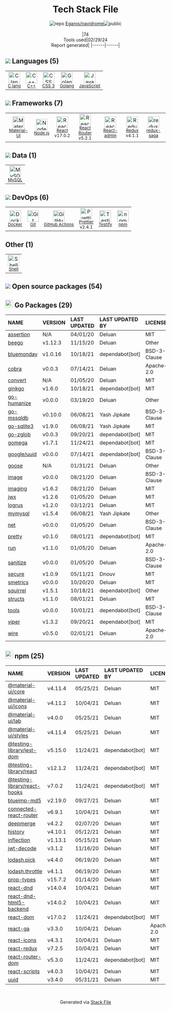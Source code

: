 <!--
&lt;--- Readme.md Snippet without images Start ---&gt;
## Tech Stack
Egaros/navidrome is built on the following main stack:

- [C lang](http://en.wikipedia.org/wiki/C_(programming_language)) – Languages
- [C++](http://www.cplusplus.com/) – Languages
- [Golang](http://golang.org/) – Languages
- [JavaScript](https://developer.mozilla.org/en-US/docs/Web/JavaScript) – Languages
- [Material-UI](https://github.com/mui/material-ui) – Front-End Frameworks
- [Node.js](http://nodejs.org/) – Frameworks (Full Stack)
- [React](https://reactjs.org/) – Javascript UI Libraries
- [React Router](https://github.com/rackt/react-router) – JavaScript Framework Components
- [React-admin](https://marmelab.com/react-admin/) – Javascript UI Libraries
- [Redux](https://redux.js.org/) – State Management Library
- [redux-saga](https://redux-saga.github.io) – State Management Library
- [MySQL](http://www.mysql.com) – Databases
- [Docker](https://www.docker.com/) – Virtual Machine Platforms & Containers
- [GitHub Actions](https://github.com/features/actions) – Continuous Integration
- [Prettier](https://prettier.io/) – Code Review
- [Testify](https://github.com/stretchr/testify) – Go Testing
- [Shell](https://en.wikipedia.org/wiki/Shell_script) – Shells

Full tech stack [here](/techstack.md)

&lt;--- Readme.md Snippet without images End ---&gt;

&lt;--- Readme.md Snippet with images Start ---&gt;
## Tech Stack
Egaros/navidrome is built on the following main stack:

- <img width='25' height='25' src='https://img.stackshare.io/no-img-open-source.png' alt='C lang'/> [C lang](http://en.wikipedia.org/wiki/C_(programming_language)) – Languages
- <img width='25' height='25' src='https://img.stackshare.io/service/1049/cplusplus.png' alt='C++'/> [C++](http://www.cplusplus.com/) – Languages
- <img width='25' height='25' src='https://img.stackshare.io/service/1005/O6AczwfV_400x400.png' alt='Golang'/> [Golang](http://golang.org/) – Languages
- <img width='25' height='25' src='https://img.stackshare.io/service/1209/javascript.jpeg' alt='JavaScript'/> [JavaScript](https://developer.mozilla.org/en-US/docs/Web/JavaScript) – Languages
- <img width='25' height='25' src='https://img.stackshare.io/service/1904/default_44d81cb9fadbc3688b7e91a6d5217d0ea5358b57.png' alt='Material-UI'/> [Material-UI](https://github.com/mui/material-ui) – Front-End Frameworks
- <img width='25' height='25' src='https://img.stackshare.io/service/1011/n1JRsFeB_400x400.png' alt='Node.js'/> [Node.js](http://nodejs.org/) – Frameworks (Full Stack)
- <img width='25' height='25' src='https://img.stackshare.io/service/1020/OYIaJ1KK.png' alt='React'/> [React](https://reactjs.org/) – Javascript UI Libraries
- <img width='25' height='25' src='https://img.stackshare.io/service/3350/8261421.png' alt='React Router'/> [React Router](https://github.com/rackt/react-router) – JavaScript Framework Components
- <img width='25' height='25' src='https://img.stackshare.io/service/10529/default_ee01ccfd3a243fe511b348ef430837ef9e9a2ad5.png' alt='React-admin'/> [React-admin](https://marmelab.com/react-admin/) – Javascript UI Libraries
- <img width='25' height='25' src='https://img.stackshare.io/service/4074/13142323.png' alt='Redux'/> [Redux](https://redux.js.org/) – State Management Library
- <img width='25' height='25' src='https://img.stackshare.io/no-img-open-source.png' alt='redux-saga'/> [redux-saga](https://redux-saga.github.io) – State Management Library
- <img width='25' height='25' src='https://img.stackshare.io/service/1025/logo-mysql-170x170.png' alt='MySQL'/> [MySQL](http://www.mysql.com) – Databases
- <img width='25' height='25' src='https://img.stackshare.io/service/586/n4u37v9t_400x400.png' alt='Docker'/> [Docker](https://www.docker.com/) – Virtual Machine Platforms & Containers
- <img width='25' height='25' src='https://img.stackshare.io/service/11563/actions.png' alt='GitHub Actions'/> [GitHub Actions](https://github.com/features/actions) – Continuous Integration
- <img width='25' height='25' src='https://img.stackshare.io/service/7035/default_66f265943abed56bcdbfca1c866a4261b1fbb063.jpg' alt='Prettier'/> [Prettier](https://prettier.io/) – Code Review
- <img width='25' height='25' src='https://img.stackshare.io/service/8695/stretchr.png' alt='Testify'/> [Testify](https://github.com/stretchr/testify) – Go Testing
- <img width='25' height='25' src='https://img.stackshare.io/service/4631/default_c2062d40130562bdc836c13dbca02d318205a962.png' alt='Shell'/> [Shell](https://en.wikipedia.org/wiki/Shell_script) – Shells

Full tech stack [here](/techstack.md)

&lt;--- Readme.md Snippet with images End ---&gt;
-->
<div align="center">

# Tech Stack File
![](https://img.stackshare.io/repo.svg "repo") [Egaros/navidrome](https://github.com/Egaros/navidrome)![](https://img.stackshare.io/public_badge.svg "public")
<br/><br/>
|74<br/>Tools used|02/29/24 <br/>Report generated|
|------|------|
</div>

## <img src='https://img.stackshare.io/languages.svg'/> Languages (5)
<table><tr>
  <td align='center'>
  <img width='36' height='36' src='https://img.stackshare.io/no-img-open-source.png' alt='C lang'>
  <br>
  <sub><a href="http://en.wikipedia.org/wiki/C_(programming_language)">C lang</a></sub>
  <br>
  <sub></sub>
</td>

<td align='center'>
  <img width='36' height='36' src='https://img.stackshare.io/service/1049/cplusplus.png' alt='C++'>
  <br>
  <sub><a href="http://www.cplusplus.com/">C++</a></sub>
  <br>
  <sub></sub>
</td>

<td align='center'>
  <img width='36' height='36' src='https://img.stackshare.io/service/6727/css.png' alt='CSS 3'>
  <br>
  <sub><a href="https://developer.mozilla.org/en-US/docs/Web/CSS/CSS3">CSS 3</a></sub>
  <br>
  <sub></sub>
</td>

<td align='center'>
  <img width='36' height='36' src='https://img.stackshare.io/service/1005/O6AczwfV_400x400.png' alt='Golang'>
  <br>
  <sub><a href="http://golang.org/">Golang</a></sub>
  <br>
  <sub></sub>
</td>

<td align='center'>
  <img width='36' height='36' src='https://img.stackshare.io/service/1209/javascript.jpeg' alt='JavaScript'>
  <br>
  <sub><a href="https://developer.mozilla.org/en-US/docs/Web/JavaScript">JavaScript</a></sub>
  <br>
  <sub></sub>
</td>

</tr>
</table>

## <img src='https://img.stackshare.io/frameworks.svg'/> Frameworks (7)
<table><tr>
  <td align='center'>
  <img width='36' height='36' src='https://img.stackshare.io/service/1904/default_44d81cb9fadbc3688b7e91a6d5217d0ea5358b57.png' alt='Material-UI'>
  <br>
  <sub><a href="https://github.com/mui/material-ui">Material-UI</a></sub>
  <br>
  <sub></sub>
</td>

<td align='center'>
  <img width='36' height='36' src='https://img.stackshare.io/service/1011/n1JRsFeB_400x400.png' alt='Node.js'>
  <br>
  <sub><a href="http://nodejs.org/">Node.js</a></sub>
  <br>
  <sub></sub>
</td>

<td align='center'>
  <img width='36' height='36' src='https://img.stackshare.io/service/1020/OYIaJ1KK.png' alt='React'>
  <br>
  <sub><a href="https://reactjs.org/">React</a></sub>
  <br>
  <sub>v17.0.2</sub>
</td>

<td align='center'>
  <img width='36' height='36' src='https://img.stackshare.io/service/3350/8261421.png' alt='React Router'>
  <br>
  <sub><a href="https://github.com/rackt/react-router">React Router</a></sub>
  <br>
  <sub>v5.2.1</sub>
</td>

<td align='center'>
  <img width='36' height='36' src='https://img.stackshare.io/service/10529/default_ee01ccfd3a243fe511b348ef430837ef9e9a2ad5.png' alt='React-admin'>
  <br>
  <sub><a href="https://marmelab.com/react-admin/">React-admin</a></sub>
  <br>
  <sub></sub>
</td>

<td align='center'>
  <img width='36' height='36' src='https://img.stackshare.io/service/4074/13142323.png' alt='Redux'>
  <br>
  <sub><a href="https://redux.js.org/">Redux</a></sub>
  <br>
  <sub>v4.1.1</sub>
</td>

<td align='center'>
  <img width='36' height='36' src='https://img.stackshare.io/no-img-open-source.png' alt='redux-saga'>
  <br>
  <sub><a href="https://redux-saga.github.io">redux-saga</a></sub>
  <br>
  <sub></sub>
</td>

</tr>
</table>

## <img src='https://img.stackshare.io/databases.svg'/> Data (1)
<table><tr>
  <td align='center'>
  <img width='36' height='36' src='https://img.stackshare.io/service/1025/logo-mysql-170x170.png' alt='MySQL'>
  <br>
  <sub><a href="http://www.mysql.com">MySQL</a></sub>
  <br>
  <sub></sub>
</td>

</tr>
</table>

## <img src='https://img.stackshare.io/devops.svg'/> DevOps (6)
<table><tr>
  <td align='center'>
  <img width='36' height='36' src='https://img.stackshare.io/service/586/n4u37v9t_400x400.png' alt='Docker'>
  <br>
  <sub><a href="https://www.docker.com/">Docker</a></sub>
  <br>
  <sub></sub>
</td>

<td align='center'>
  <img width='36' height='36' src='https://img.stackshare.io/service/1046/git.png' alt='Git'>
  <br>
  <sub><a href="http://git-scm.com/">Git</a></sub>
  <br>
  <sub></sub>
</td>

<td align='center'>
  <img width='36' height='36' src='https://img.stackshare.io/service/11563/actions.png' alt='GitHub Actions'>
  <br>
  <sub><a href="https://github.com/features/actions">GitHub Actions</a></sub>
  <br>
  <sub></sub>
</td>

<td align='center'>
  <img width='36' height='36' src='https://img.stackshare.io/service/7035/default_66f265943abed56bcdbfca1c866a4261b1fbb063.jpg' alt='Prettier'>
  <br>
  <sub><a href="https://prettier.io/">Prettier</a></sub>
  <br>
  <sub>v2.4.1</sub>
</td>

<td align='center'>
  <img width='36' height='36' src='https://img.stackshare.io/service/8695/stretchr.png' alt='Testify'>
  <br>
  <sub><a href="https://github.com/stretchr/testify">Testify</a></sub>
  <br>
  <sub></sub>
</td>

<td align='center'>
  <img width='36' height='36' src='https://img.stackshare.io/service/1120/lejvzrnlpb308aftn31u.png' alt='npm'>
  <br>
  <sub><a href="https://www.npmjs.com/">npm</a></sub>
  <br>
  <sub></sub>
</td>

</tr>
</table>

## Other (1)
<table><tr>
  <td align='center'>
  <img width='36' height='36' src='https://img.stackshare.io/service/4631/default_c2062d40130562bdc836c13dbca02d318205a962.png' alt='Shell'>
  <br>
  <sub><a href="https://en.wikipedia.org/wiki/Shell_script">Shell</a></sub>
  <br>
  <sub></sub>
</td>

</tr>
</table>


## <img src='https://img.stackshare.io/group.svg' /> Open source packages (54)</h2>

## <img width='24' height='24' src='https://img.stackshare.io/service/21112/default_1346bbda8fe03e4dce5601323a3ca47a10c1ae36.png'/> Go Packages (29)

|NAME|VERSION|LAST UPDATED|LAST UPDATED BY|LICENSE|VULNERABILITIES|
|:------|:------|:------|:------|:------|:------|
|[assertion](https://pkg.go.dev/github.com/onsi/gomega/internal/assertion)|N/A|04/01/20|Deluan |MIT|N/A|
|[beego](https://pkg.go.dev/github.com/astaxie/beego)|v1.12.3|11/15/20|Deluan |Other|N/A|
|[bluemonday](https://pkg.go.dev/github.com/microcosm-cc/bluemonday)|v1.0.16|10/18/21|dependabot[bot] |BSD-3-Clause|N/A|
|[cobra](https://pkg.go.dev/github.com/spf13/cobra)|v0.0.3|07/14/21|Deluan |Apache-2.0|N/A|
|[convert](https://pkg.go.dev/github.com/onsi/ginkgo/ginkgo/convert)|N/A|01/05/20|Deluan |MIT|N/A|
|[ginkgo](https://pkg.go.dev/github.com/onsi/ginkgo)|v1.6.0|10/18/21|dependabot[bot] |MIT|N/A|
|[go-humanize](https://pkg.go.dev/github.com/dustin/go-humanize)|v0.0.0|03/19/20|Deluan |Other|N/A|
|[go-mssqldb](https://pkg.go.dev/github.com/denisenkom/go-mssqldb)|v0.10.0|06/08/21|Yash Jipkate |BSD-3-Clause|N/A|
|[go-sqlite3](https://pkg.go.dev/github.com/mattn/go-sqlite3)|v1.9.0|06/08/21|Yash Jipkate |MIT|N/A|
|[go-zglob](https://pkg.go.dev/github.com/mattn/go-zglob)|v0.0.3|09/20/21|dependabot[bot] |MIT|N/A|
|[gomega](https://pkg.go.dev/github.com/onsi/gomega)|v1.7.1|11/24/21|dependabot[bot] |MIT|N/A|
|[google/uuid](https://pkg.go.dev/github.com/google/uuid)|v0.0.0|07/14/21|dependabot[bot] |BSD-3-Clause|N/A|
|[goose](https://pkg.go.dev/github.com/pressly/goose)|N/A|01/31/21|Deluan |Other|N/A|
|[image](https://pkg.go.dev/golang.org/x/image)|v0.0.0|08/21/20|Deluan |BSD-3-Clause|N/A|
|[imaging](https://pkg.go.dev/github.com/disintegration/imaging)|v1.6.2|08/21/20|Deluan |MIT|N/A|
|[jwx](https://pkg.go.dev/github.com/lestrrat-go/jwx)|v1.2.6|01/05/20|Deluan |MIT|N/A|
|[logrus](https://pkg.go.dev/github.com/sirupsen/logrus)|v1.2.0|03/12/21|Deluan |MIT|N/A|
|[mymysql](https://pkg.go.dev/github.com/ziutek/mymysql)|v1.5.4|06/08/21|Yash Jipkate |Other|N/A|
|[net](https://pkg.go.dev/golang.org/x/net)|v0.0.0|01/05/20|Deluan |BSD-3-Clause|N/A|
|[pretty](https://pkg.go.dev/github.com/kr/pretty)|v0.1.0|08/01/21|dependabot[bot] |MIT|N/A|
|[run](https://pkg.go.dev/github.com/oklog/run)|v1.1.0|01/05/20|Deluan |Apache-2.0|N/A|
|[sanitize](https://pkg.go.dev/github.com/kennygrant/sanitize)|v0.0.0|01/05/20|Deluan |BSD-3-Clause|N/A|
|[secure](https://pkg.go.dev/github.com/unrolled/secure)|v1.0.9|05/11/21|Dnouv |MIT|N/A|
|[smetrics](https://pkg.go.dev/github.com/xrash/smetrics)|v0.0.0|10/20/20|Deluan |MIT|N/A|
|[squirrel](https://pkg.go.dev/github.com/Masterminds/squirrel)|v1.5.1|10/18/21|dependabot[bot] |Other|N/A|
|[structs](https://pkg.go.dev/github.com/fatih/structs)|v1.1.0|08/01/21|Deluan |MIT|N/A|
|[tools](https://pkg.go.dev/golang.org/x/tools)|v0.0.0|10/01/21|dependabot[bot] |BSD-3-Clause|N/A|
|[viper](https://pkg.go.dev/github.com/spf13/viper)|v1.3.2|09/20/21|dependabot[bot] |MIT|N/A|
|[wire](https://pkg.go.dev/github.com/google/wire)|v0.5.0|02/01/21|Deluan |Apache-2.0|N/A|


## <img width='24' height='24' src='https://img.stackshare.io/service/1120/lejvzrnlpb308aftn31u.png'/> npm (25)

|NAME|VERSION|LAST UPDATED|LAST UPDATED BY|LICENSE|VULNERABILITIES|
|:------|:------|:------|:------|:------|:------|
|[@material-ui/core](https://www.npmjs.com/@material-ui/core)|v4.11.4|05/25/21|Deluan |MIT|N/A|
|[@material-ui/icons](https://www.npmjs.com/@material-ui/icons)|v4.11.2|10/04/21|Deluan |MIT|N/A|
|[@material-ui/lab](https://www.npmjs.com/@material-ui/lab)|v4.0.0|05/25/21|Deluan |MIT|N/A|
|[@material-ui/styles](https://www.npmjs.com/@material-ui/styles)|v4.11.4|05/25/21|Deluan |MIT|N/A|
|[@testing-library/jest-dom](https://www.npmjs.com/@testing-library/jest-dom)|v5.15.0|11/24/21|dependabot[bot] |MIT|N/A|
|[@testing-library/react](https://www.npmjs.com/@testing-library/react)|v12.1.2|11/24/21|dependabot[bot] |MIT|N/A|
|[@testing-library/react-hooks](https://www.npmjs.com/@testing-library/react-hooks)|v7.0.2|11/24/21|dependabot[bot] |MIT|N/A|
|[blueimp-md5](https://www.npmjs.com/blueimp-md5)|v2.19.0|09/27/21|Deluan |MIT|N/A|
|[connected-react-router](https://www.npmjs.com/connected-react-router)|v6.9.1|10/04/21|Deluan |MIT|N/A|
|[deepmerge](https://www.npmjs.com/deepmerge)|v4.2.2|02/07/20|Deluan |MIT|N/A|
|[history](https://www.npmjs.com/history)|v4.10.1|05/12/21|Deluan |MIT|N/A|
|[inflection](https://www.npmjs.com/inflection)|v1.13.1|05/15/21|Deluan |MIT|N/A|
|[jwt-decode](https://www.npmjs.com/jwt-decode)|v3.1.2|11/16/20|Deluan |MIT|N/A|
|[lodash.pick](https://www.npmjs.com/lodash.pick)|v4.4.0|06/19/20|Deluan |MIT|[CVE-2020-8203](https://github.com/advisories/GHSA-p6mc-m468-83gw) (High)|
|[lodash.throttle](https://www.npmjs.com/lodash.throttle)|v4.1.1|06/19/20|Deluan |MIT|N/A|
|[prop-types](https://www.npmjs.com/prop-types)|v15.7.2|01/14/20|Deluan |MIT|N/A|
|[react-dnd](https://www.npmjs.com/react-dnd)|v14.0.4|10/04/21|Deluan |MIT|N/A|
|[react-dnd-html5-backend](https://www.npmjs.com/react-dnd-html5-backend)|v14.0.2|10/04/21|Deluan |MIT|N/A|
|[react-dom](https://www.npmjs.com/react-dom)|v17.0.2|11/24/21|dependabot[bot] |MIT|N/A|
|[react-ga](https://www.npmjs.com/react-ga)|v3.3.0|10/04/21|Deluan |Apache-2.0|N/A|
|[react-icons](https://www.npmjs.com/react-icons)|v4.3.1|10/04/21|Deluan |MIT|N/A|
|[react-redux](https://www.npmjs.com/react-redux)|v7.2.5|10/04/21|Deluan |MIT|N/A|
|[react-router-dom](https://www.npmjs.com/react-router-dom)|v5.3.0|11/24/21|dependabot[bot] |MIT|N/A|
|[react-scripts](https://www.npmjs.com/react-scripts)|v4.0.3|10/04/21|Deluan |MIT|N/A|
|[uuid](https://www.npmjs.com/uuid)|v3.4.0|05/31/21|Deluan |MIT|N/A|

<br/>
<div align='center'>

Generated via [Stack File](https://github.com/marketplace/stack-file)
